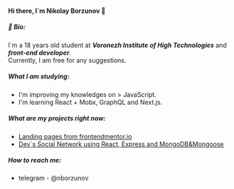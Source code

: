 #### Hi there, I\`m Nikolay Borzunov 👋


##### 📝 Bio:
I`m a 18 years old student at ***Voronezh Institute of High Technologies*** and ***front-end developer***.  
Currently, I am free for any suggestions.


##### What I am studying:
- I'm improving my knowledges on > JavaScript.
- I'm learning React + Mobx, GraphQL and Next.js.

##### What are my projects right now:
 - [Landing pages from frontendmentor.io](https://github.com/tydusgg/frontend-mentor-works)
 - [Dev\`s Social Network using React, Express and MongoDB&Mongoose](https://github.com/tydusgg/devConnector)

##### How to reach me:
  - telegram - @nborzunov
